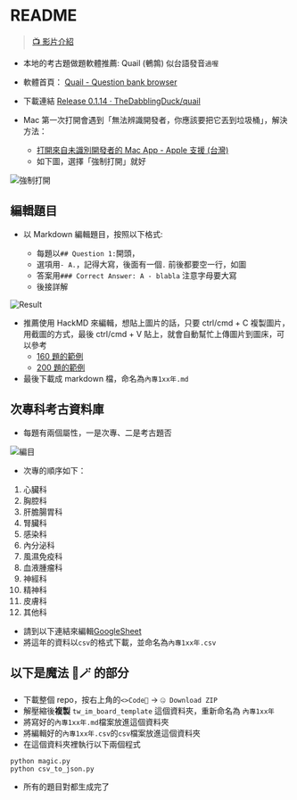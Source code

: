 # README

> [📺 影片介紹](https://youtu.be/FIP1UqfCgOc)

- 本地的考古題做題軟體推薦: Quail (鵪鶉) 似台語發音`過喔`
- 軟體首頁： [Quail - Question bank browser](https://thedabblingduck.github.io/quail/)
- 下載連結 [Release 0.1.14 · TheDabblingDuck/quail](https://github.com/TheDabblingDuck/quail/releases/tag/v0.1.14)

- Mac 第一次打開會遇到「無法辨識開發者，你應該要把它丟到垃圾桶」，解決方法：
  - [打開來自未識別開發者的 Mac App - Apple 支援 (台灣)](https://support.apple.com/zh-tw/guide/mac-help/mh40616/mac)
  - 如下圖，選擇「強制打開」就好

![強制打開](https://i.imgur.com/BnTzIKu.png)

## 編輯題目

- 以 Markdown 編輯題目，按照以下格式:

  - 每題以`## Question 1:`開頭，
  - 選項用`- A.`，記得大寫，後面有一個`.` 前後都要空一行，如圖
  - 答案用`### Correct Answer: A - blabla` 注意字母要大寫
  - 後接詳解

![Result](https://i.imgur.com/cQtuFIi.png)

- 推薦使用 HackMD 來編輯，想貼上圖片的話，只要 ctrl/cmd + C 複製圖片，用截圖的方式，最後 ctrl/cmd + V 貼上，就會自動幫忙上傳圖片到圖床，可以參考
  - [160 題的範例](https://hackmd.io/@htlin222/template/edit)
  - [200 題的範例](https://hackmd.io/@htlin222/template200x/edit)
- 最後下載成 markdown 檔，命名為`內專1xx年.md`

## 次專科考古資料庫

- 每題有兩個屬性，一是次專、二是考古題否

![編目](https://i.imgur.com/YqvyAx9.png)

- 次專的順序如下：

1. 心臟科
2. 胸腔科
3. 肝膽腸胃科
4. 腎臟科
5. 感染科
6. 內分泌科
7. 風濕免疫科
8. 血液腫瘤科
9. 神經科
10. 精神科
11. 皮膚科
12. 其他科

- 請到以下連結來編輯[GoogleSheet](https://docs.google.com/spreadsheets/d/1kSy9zXfbGspHeYZB6HMmpBtcBM2TX8aTkpm5h9_D29U/edit?usp=sharing)
- 將這年的資料以`csv`的格式下載，並命名為`內專1xx年.csv`

## 以下是魔法 🧚🪄 的部分

- 下載整個 repo，按右上角的`<>Code🔽` -> `🤐 Download ZIP`
- 解壓縮後**複製** `tw_im_board_template` 這個資料夾，重新命名為 `內專1xx年`
- 將寫好的`內專1xx年.md`檔案放進這個資料夾
- 將編輯好的`內專1xx年.csv`的`csv`檔案放進這個資料夾
- 在這個資料夾裡執行以下兩個程式

```
python magic.py
python csv_to_json.py
```

- 所有的題目對都生成完了
